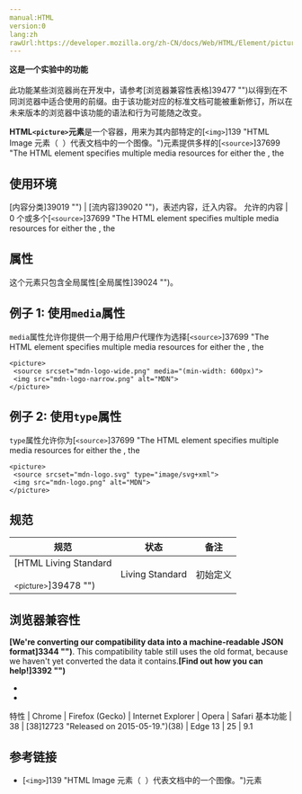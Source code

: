 ```yaml
---
manual:HTML
version:0
lang:zh
rawUrl:https://developer.mozilla.org/zh-CN/docs/Web/HTML/Element/picture
---
```






**这是一个实验中的功能**<br></br>此功能某些浏览器尚在开发中，请参考[浏览器兼容性表格]39477 "")以得到在不同浏览器中适合使用的前缀。由于该功能对应的标准文档可能被重新修订，所以在未来版本的浏览器中该功能的语法和行为可能随之改变。





**HTML`<picture>`元素**是一个容器，用来为其内部特定的[`<img>`]139 "HTML Image 元素（ <img> ）代表文档中的一个图像。")元素提供多样的[`<source>`]37699 "The HTML <source> element specifies multiple media resources for either the <picture>, the <audio> or the <video> element. It is an empty element. It is commonly used to serve the same media content in multiple formats supported by different browsers.")元素。浏览器会根据当前页面（即图片所在的盒子的容器）的布局以及当前浏览的设备（比如普通的屏幕和高清屏幕）去从中选择最合适的资源。


## 使用环境<a name="使用环境"></a>

[内容分类]39019 "") | [流内容]39020 "")，表述内容，迁入内容。 
允许的内容 | 0 个或多个[`<source>`]37699 "The HTML <source> element specifies multiple media resources for either the <picture>, the <audio> or the <video> element. It is an empty element. It is commonly used to serve the same media content in multiple formats supported by different browsers.")元素，以及紧随其后的1 个[`<img>`]139 "HTML Image 元素（ <img> ）代表文档中的一个图像。")元素，可以混合一些脚本支持的元素。 
标签省略 | 不允许，开始标签和结束标签都不能省略。 
允许的父元素 | 任何可以包含迁入内容的元素。 
DOM 接口 | [`HTMLPictureElement`]2782 "此页面仍未被本地化, 期待您的翻译!") 


## 属性<a name="属性"></a>


这个元素只包含全局属性[全局属性]39024 "")。


## 例子 1: 使用`media`属性<a name="例子_1_使用_media_属性"></a>


`media`属性允许你提供一个用于给用户代理作为选择[`<source>`]37699 "The HTML <source> element specifies multiple media resources for either the <picture>, the <audio> or the <video> element. It is an empty element. It is commonly used to serve the same media content in multiple formats supported by different browsers.")元素的依据的媒体查询。如果这个媒体查询匹配结果为`false`，那么这个[`<source>`]37699 "The HTML <source> element specifies multiple media resources for either the <picture>, the <audio> or the <video> element. It is an empty element. It is commonly used to serve the same media content in multiple formats supported by different browsers.")元素会被跳过。


```
<picture>
 <source srcset="mdn-logo-wide.png" media="(min-width: 600px)">
 <img src="mdn-logo-narrow.png" alt="MDN">
</picture>
```

## 例子 2: 使用`type`属性<a name="例子_2_使用_type_属性"></a>


`type`属性允许你为[`<source>`]37699 "The HTML <source> element specifies multiple media resources for either the <picture>, the <audio> or the <video> element. It is an empty element. It is commonly used to serve the same media content in multiple formats supported by different browsers.")元素的 srcset 属性指向的资源指定一个 MIME 类型。如果用户代理不支持指定的类型，那么这个[`<source>`]37699 "The HTML <source> element specifies multiple media resources for either the <picture>, the <audio> or the <video> element. It is an empty element. It is commonly used to serve the same media content in multiple formats supported by different browsers.")元素会被跳过。


```
​<picture>
 <source srcset="mdn-logo.svg" type="image/svg+xml">
 <img src="mdn-logo.png" alt="MDN">
</picture>
```

## 规范<a name="规范"></a>

规范 | 状态 | 备注 
 ---  |  ---  |  ---  | 
[HTML Living Standard<br></br><small>&lt;picture&gt;</small>]39478 "") | Living Standard | 初始定义 


## 浏览器兼容性<a name="浏览器兼容性"></a>


**[We&#39;re converting our compatibility data into a machine-readable JSON format]3344 "")**. This compatibility table still uses the old format, because we haven&#39;t yet converted the data it contains.**[Find out how you can help!]3392 "")**


* 
* 

特性 | Chrome | Firefox (Gecko) | Internet Explorer | Opera | Safari 
基本功能 | 38 | [38]12723 "Released on 2015-05-19.")(38) | Edge 13 | 25 | 9.1 




## 参考链接<a name="参考链接"></a>

* [`<img>`]139 "HTML Image 元素（ <img> ）代表文档中的一个图像。")元素




